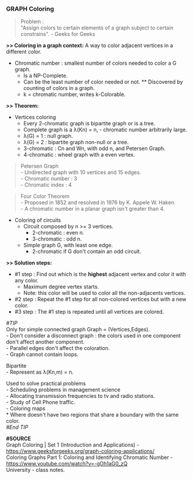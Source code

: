 ### GRAPH Coloring

> Problem :  
    "Assign colors to certain elements of a graph subject to certain constrains". - Geeks for Geeks  

**>> Coloring in a graph context:**
A way to color adjacent vertices in a different color.
* Chromatic number : smallest number of colors needed to color a G graph.  
    * Is a NP-Complete.  
    * Can be the least number of color needed or not.
        ** Discovered by counting of colors in a graph.
    * k = chromatic number, writes k-Colorable.  

**>> Theorem:**
* Vertices coloring
    - Every 2-chromatic graph is bipartite graph or is a tree.
    - Complete graph is a λ(Kn) = n, - chromatic number arbitrarily large.  
    - λ(G) = 1 : null graph.  
    - λ(G) = 2 : bipartite graph non-null or a tree.  
    - 3-chromatic : Cn and Wn, with odd n, and Petersen Graph.
    - 4-chromatic : wheel graph with a even vertex.

> Petersen Graph  
    - Undirected graph with 10 vertices and 15 edges.  
    - Chromatic number : 3  
    - Chromatic index : 4

> Four Color Theorem  
    - Proposed in 1852 and resolved in 1976 by K. Appele W. Haken.  
    - A chromatic number in a planar graph isn't greater than 4.  

* Coloring of circuits
    - Circuit composed by n >= 3 vertices.
        * 2-chromatic : even n.
        * 3-chromatic : odd n.
    - Simple graph G, with least one edge.
        * 2-chromatic if G don't contain an odd circuit.

**>> Solution steps:**
- #1 step : Find out which is the **highest** adjacent vertex and color it with any color.  
    * Maximum degree vertex starts.   
    * Note: this color will be used to color all the non-adjacents vertices.  
- #2 step : Repeat the #1 step for all non-colored vertices but with a new color.  
- #3 step : The #1 step is repeated until all vertices are colored.  

_#TIP_  
Only for simple connected graph Graph = (Vertices,Edges).  
    - Don't consider a disconnect graph : the colors used in one component don't affect another component.  
    - Parallel edges don't affect the coloration.  
    - Graph cannot contain loops.  

Bipartite  
    - Represent as λ(Kn,m) = n.  

Used to solve practical problems  
    - Scheduling problems in management science  
    - Allocating transmission frequencies to tv and radio stations.  
    - Study of Cell Phone traffic.  
    - Coloring maps  
        * Where doesn't have two regions that share a boundary with the same color.  
_#End TIP_  

**#SOURCE**  
Graph Coloring | Set 1 (Introduction and Applications) - https://www.geeksforgeeks.org/graph-coloring-applications/  
Coloring Graphs Part 1: Coloring and Identifying Chromatic Number - https://www.youtube.com/watch?v=-gOh1aG0_zQ  
University - class notes.